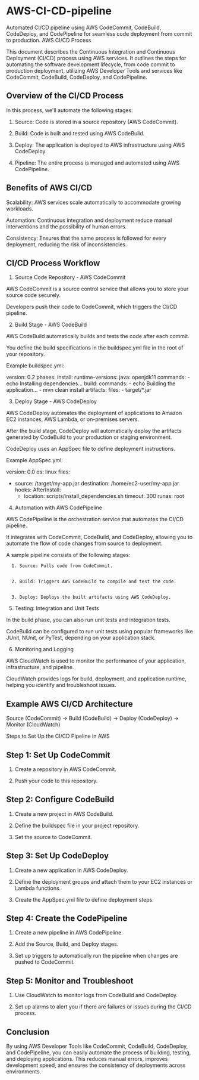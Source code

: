 # AWS-CI-CD-pipeline
Automated CI/CD pipeline using AWS CodeCommit, CodeBuild, CodeDeploy, and CodePipeline for seamless code deployment from commit to production.
AWS CI/CD Process

This document describes the Continuous Integration and Continuous Deployment (CI/CD) process using AWS services. It outlines the steps for automating the software development lifecycle, from code commit to production deployment, utilizing AWS Developer Tools and services like CodeCommit, CodeBuild, CodeDeploy, and CodePipeline.

## Overview of the CI/CD Process

In this process, we'll automate the following stages:

1. Source: Code is stored in a source repository (AWS CodeCommit).


2. Build: Code is built and tested using AWS CodeBuild.


3. Deploy: The application is deployed to AWS infrastructure using AWS CodeDeploy.


4. Pipeline: The entire process is managed and automated using AWS CodePipeline.



## Benefits of AWS CI/CD

Scalability: AWS services scale automatically to accommodate growing workloads.

Automation: Continuous integration and deployment reduce manual interventions and the possibility of human errors.

Consistency: Ensures that the same process is followed for every deployment, reducing the risk of inconsistencies.


## CI/CD Process Workflow

1. Source Code Repository - AWS CodeCommit

AWS CodeCommit is a source control service that allows you to store your source code securely.

Developers push their code to CodeCommit, which triggers the CI/CD pipeline.


2. Build Stage - AWS CodeBuild

AWS CodeBuild automatically builds and tests the code after each commit.

You define the build specifications in the buildspec.yml file in the root of your repository.

Example buildspec.yml:

version: 0.2
phases:
  install:
    runtime-versions:
      java: openjdk11
    commands:
      - echo Installing dependencies...
  build:
    commands:
      - echo Building the application...
      - mvn clean install
artifacts:
  files:
    - target/*.jar


3. Deploy Stage - AWS CodeDeploy

AWS CodeDeploy automates the deployment of applications to Amazon EC2 instances, AWS Lambda, or on-premises servers.

After the build stage, CodeDeploy will automatically deploy the artifacts generated by CodeBuild to your production or staging environment.

CodeDeploy uses an AppSpec file to define deployment instructions.

Example AppSpec.yml:

version: 0.0
os: linux
files:
  - source: /target/my-app.jar
    destination: /home/ec2-user/my-app.jar
hooks:
  AfterInstall:
    - location: scripts/install_dependencies.sh
      timeout: 300
      runas: root


4. Automation with AWS CodePipeline

AWS CodePipeline is the orchestration service that automates the CI/CD pipeline.

It integrates with CodeCommit, CodeBuild, and CodeDeploy, allowing you to automate the flow of code changes from source to deployment.

A sample pipeline consists of the following stages:

      1. Source: Pulls code from CodeCommit.
      
      
      2. Build: Triggers AWS CodeBuild to compile and test the code.
      
      
      3. Deploy: Deploys the built artifacts using AWS CodeDeploy.




5. Testing: Integration and Unit Tests

In the build phase, you can also run unit tests and integration tests.

CodeBuild can be configured to run unit tests using popular frameworks like JUnit, NUnit, or PyTest, depending on your application stack.


6. Monitoring and Logging

AWS CloudWatch is used to monitor the performance of your application, infrastructure, and pipeline.

CloudWatch provides logs for build, deployment, and application runtime, helping you identify and troubleshoot issues.


## Example AWS CI/CD Architecture

Source (CodeCommit) → Build (CodeBuild) → Deploy (CodeDeploy) → Monitor (CloudWatch)

Steps to Set Up the CI/CD Pipeline in AWS

## Step 1: Set Up CodeCommit

1. Create a repository in AWS CodeCommit.


2. Push your code to this repository.



## Step 2: Configure CodeBuild

1. Create a new project in AWS CodeBuild.


2. Define the buildspec file in your project repository.


3. Set the source to CodeCommit.



## Step 3: Set Up CodeDeploy

1. Create a new application in AWS CodeDeploy.


2. Define the deployment groups and attach them to your EC2 instances or Lambda functions.
3. Create the AppSpec.yml file to define deployment steps.



## Step 4: Create the CodePipeline

1. Create a new pipeline in AWS CodePipeline.


2. Add the Source, Build, and Deploy stages.


3. Set up triggers to automatically run the pipeline when changes are pushed to CodeCommit.



## Step 5: Monitor and Troubleshoot

1. Use CloudWatch to monitor logs from CodeBuild and CodeDeploy.


2. Set up alarms to alert you if there are failures or issues during the CI/CD process.



## Conclusion

By using AWS Developer Tools like CodeCommit, CodeBuild, CodeDeploy, and CodePipeline, you can easily automate the process of building, testing, and deploying applications. This reduces manual errors, improves development speed, and ensures the consistency of deployments across environments.

